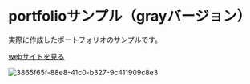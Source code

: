 # portfolioサンプル（grayバージョン）

実際に作成したポートフォリオのサンプルです。

[webサイトを見る](https://portfolio-training-gray.herokuapp.com/)


![3865f65f-88e8-41c0-b327-9c411909c8e3](https://user-images.githubusercontent.com/90839596/185578082-d1d70f14-33ca-4efd-aeb4-a3c03b5cb1d7.png)

